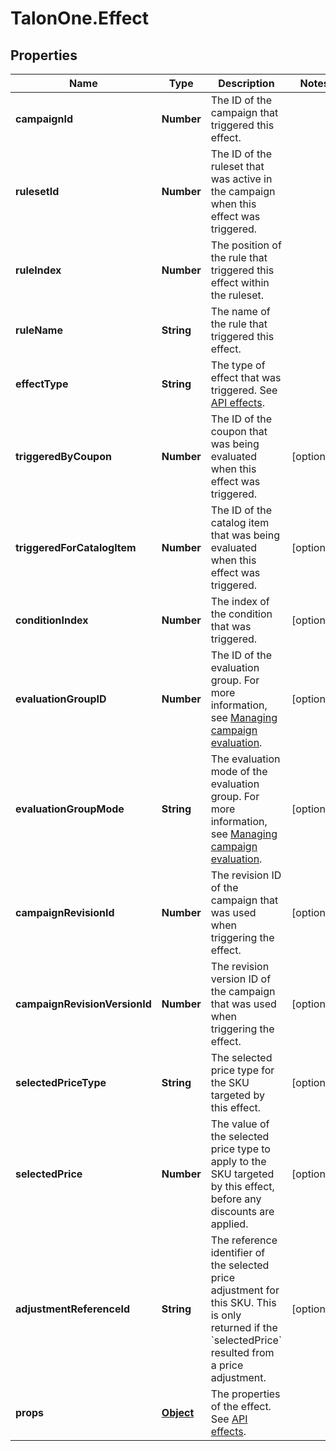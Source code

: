 # TalonOne.Effect

## Properties

Name | Type | Description | Notes
------------ | ------------- | ------------- | -------------
**campaignId** | **Number** | The ID of the campaign that triggered this effect. | 
**rulesetId** | **Number** | The ID of the ruleset that was active in the campaign when this effect was triggered. | 
**ruleIndex** | **Number** | The position of the rule that triggered this effect within the ruleset. | 
**ruleName** | **String** | The name of the rule that triggered this effect. | 
**effectType** | **String** | The type of effect that was triggered. See [API effects](https://docs.talon.one/docs/dev/integration-api/api-effects). | 
**triggeredByCoupon** | **Number** | The ID of the coupon that was being evaluated when this effect was triggered. | [optional] 
**triggeredForCatalogItem** | **Number** | The ID of the catalog item that was being evaluated when this effect was triggered. | [optional] 
**conditionIndex** | **Number** | The index of the condition that was triggered. | [optional] 
**evaluationGroupID** | **Number** | The ID of the evaluation group. For more information, see [Managing campaign evaluation](https://docs.talon.one/docs/product/applications/managing-campaign-evaluation). | [optional] 
**evaluationGroupMode** | **String** | The evaluation mode of the evaluation group. For more information, see [Managing campaign evaluation](https://docs.talon.one/docs/product/applications/managing-campaign-evaluation). | [optional] 
**campaignRevisionId** | **Number** | The revision ID of the campaign that was used when triggering the effect. | [optional] 
**campaignRevisionVersionId** | **Number** | The revision version ID of the campaign that was used when triggering the effect. | [optional] 
**selectedPriceType** | **String** | The selected price type for the SKU targeted by this effect. | [optional] 
**selectedPrice** | **Number** | The value of the selected price type to apply to the SKU targeted by this effect, before any discounts are applied. | [optional] 
**adjustmentReferenceId** | **String** | The reference identifier of the selected price adjustment for this SKU. This is only returned if the &#x60;selectedPrice&#x60; resulted from a price adjustment. | [optional] 
**props** | [**Object**](.md) | The properties of the effect. See [API effects](https://docs.talon.one/docs/dev/integration-api/api-effects). | 



